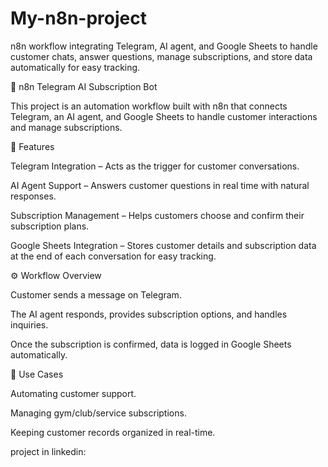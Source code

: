 # My-n8n-project
n8n workflow integrating Telegram, AI agent, and Google Sheets to handle customer chats, answer questions, manage subscriptions, and store data automatically for easy tracking.


📌 n8n Telegram AI Subscription Bot

This project is an automation workflow built with n8n that connects Telegram, an AI agent, and Google Sheets to handle customer interactions and manage subscriptions.

🚀 Features

Telegram Integration – Acts as the trigger for customer conversations.

AI Agent Support – Answers customer questions in real time with natural responses.

Subscription Management – Helps customers choose and confirm their subscription plans.

Google Sheets Integration – Stores customer details and subscription data at the end of each conversation for easy tracking.

⚙️ Workflow Overview

Customer sends a message on Telegram.

The AI agent responds, provides subscription options, and handles inquiries.

Once the subscription is confirmed, data is logged in Google Sheets automatically.

📂 Use Cases

Automating customer support.

Managing gym/club/service subscriptions.

Keeping customer records organized in real-time.

project in linkedin:
